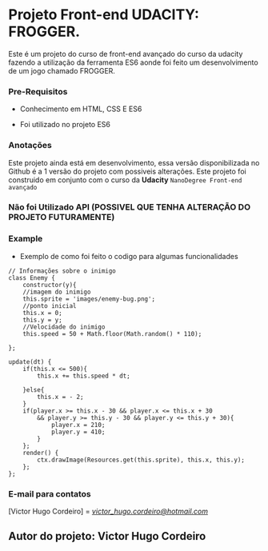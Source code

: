 # Projeto Front-end UDACITY: FROGGER.

Este é um projeto do curso de front-end avançado do curso da udacity
fazendo a utilização da ferramenta ES6 aonde foi feito um desenvolvimento
de um jogo chamado FROGGER.

### Pre-Requisitos

- Conhecimento em HTML, CSS E ES6

- Foi utilizado no projeto ES6


### Anotações
Este projeto ainda está em desenvolvimento, essa versão disponibilizada no Github
é a 1 versão do projeto com possiveis alterações.
Este projeto foi construido em conjunto com o curso da **Udacity** `NanoDegree Front-end avançado`


### Não foi Utilizado API (POSSIVEL QUE TENHA ALTERAÇÃO DO PROJETO FUTURAMENTE)

### Example

- Exemplo de como foi feito o codigo para algumas funcionalidades

```
// Informações sobre o inimigo
class Enemy {
    constructor(y){
    //imagem do inimigo
    this.sprite = 'images/enemy-bug.png';
    //ponto inicial
    this.x = 0;
    this.y = y;
    //Velocidade do inimigo
    this.speed = 50 + Math.floor(Math.random() * 110);
    
};

update(dt) {
    if(this.x <= 500){
        this.x += this.speed * dt;

    }else{
        this.x = - 2;
    }
    if(player.x >= this.x - 30 && player.x <= this.x + 30
        && player.y >= this.y - 30 && player.y <= this.y + 30){
            player.x = 210;
            player.y = 410;
        }
    };
    render() {
        ctx.drawImage(Resources.get(this.sprite), this.x, this.y);
    };
};
```

### E-mail para contatos
[Victor Hugo Cordeiro] = *victor_hugo.cordeiro@hotmail.com*


Autor do projeto: Victor Hugo Cordeiro
---


